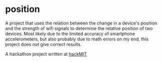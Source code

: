 position
========

A project that uses the relation between the change in a device's position and the strength of wifi signals to determine the relative position of two devices.
Most likely due to the limited accuracy of smartphone accelerometers, but also probably due to math errors on my end, this project does *not* give correct results.

A hackathon project written at [hackMIT](http://www.hackmit.org/)
